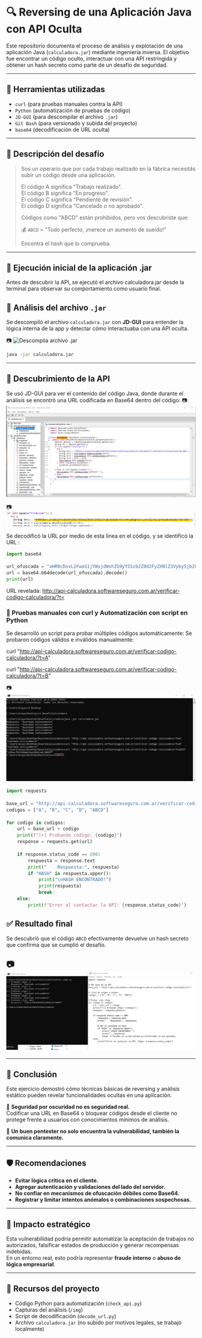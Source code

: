 # 🔍 Reversing de una Aplicación Java con API Oculta

Este repositorio documenta el proceso de análisis y explotación de una aplicación Java (`calculadora.jar`) mediante ingeniería inversa.
El objetivo fue encontrar un código oculto, interactuar con una API restringida y obtener un hash secreto como parte de un desafío de seguridad.

---

## 🧰 Herramientas utilizadas

- `curl` (para pruebas manuales contra la API)
- `Python` (automatización de pruebas de código)
- `JD-GUI` (para descompilar el archivo `.jar`)
- `Git Bash` (para versionado y subida del proyecto)
- `base64` (decodificación de URL oculta)

---

## 🧩 Descripción del desafío

> Sos un operario que por cada trabajo realizado en la fábrica necesitás subir un código desde una aplicación.  
>  
> El código A significa "Trabajo realizado".  
> El código B significa "En progreso".  
> El código C significa "Pendiente de revisión".  
> El código D significa "Cancelado o no aprobado".  
>
> Códigos como "ABCD" están prohibidos, pero vos descubriste que:
>
> 💰 `ABCD` = "Todo perfecto, ¡merece un aumento de sueldo!"
>
> Encontrá el hash que lo comprueba.

---
## 🚀 Ejecución inicial de la aplicación .jar
Antes de descubrir la API, se ejecutó el archivo calculadora.jar desde la terminal para observar su comportamiento como usuario final.


## 🧪 Análisis del archivo `.jar`

Se descompiló el archivo `calculadora.jar` con **JD-GUI** para entender la lógica interna de la app y 
detectar cómo interactuaba con una API oculta.

📷 ![Descompila archivo .jar](img/primerasPruebas.png)

```bash
java -jar calculadora.jar
```
---

## 🔐 Descubrimiento de la API
Se usó JD-GUI para ver el contenido del código Java, donde durante el análisis se encontró una URL 
codificada en Base64 dentro del código:
📷 ![Ejecución de calculadora.jar en JD-GUI](img/DecodCalc.png)

📷 ![URL](img/cod64.png)

Se decodificó la URL por medio de esta línea en el código, y se identificó la URL :
```python
import base64

url_ofuscada = "aHR0cDovL2FwaS1jYWxjdWxhZG9yYS5zb2Z0d2FyZXNlZ3Vyby5jb20uYXIvdmVyaWZpY2FyLWNvZGlnby1jYWxjdWxhZG9yYS8/dD0="
url = base64.b64decode(url_ofuscada).decode()
print(url)
``` 

 URL revelada:
http://api-calculadora.softwareseguro.com.ar/verificar-codigo-calculadora/?t=


### 🧪 Pruebas manuales con curl y Automatización con script en Python
Se desarrolló un script para probar múltiples códigos automáticamente:
Se probaron códigos válidos e inválidos manualmente:

curl "http://api-calculadora.softwareseguro.com.ar/verificar-codigo-calculadora/?t=A"

curl "http://api-calculadora.softwareseguro.com.ar/verificar-codigo-calculadora/?t=B"

📷 ![Hash obtenido](img/hash.png)

```python
import requests

base_url = "http://api-calculadora.softwareseguro.com.ar/verificar-codigo-calculadora/?t="
codigos = ["A", "B", "C", "D", "ABCD"]

for codigo in codigos:
    url = base_url + codigo
    print(f"[+] Probando código: {codigo}")
    response = requests.get(url)

    if response.status_code == 200:
        respuesta = response.text
        print("    Respuesta:", respuesta)
        if "HASH" in respuesta.upper():
            print("\nHASH ENCONTRADO!")
            print(respuesta)
            break
    else:
        print(f"Error al contactar la API: {response.status_code}")

``` 

## ✅ Resultado final

Se descubrió que el código `ABCD` efectivamente devuelve un hash secreto que confirma que se cumplió el desafío.

## 📷 ![Automatización de Puerbas](img/automatizacionCalc.png)
---

## 📌 Conclusión

Este ejercicio demostró cómo técnicas básicas de reversing y análisis estático pueden revelar 
funcionalidades ocultas en una aplicación.  

🔐 **Seguridad por oscuridad no es seguridad real.**  
Codificar una URL en Base64 o bloquear códigos desde el cliente no protege frente a usuarios con 
conocimientos mínimos de análisis.

🧠 **Un buen pentester no solo encuentra la vulnerabilidad, también la comunica claramente.**

---

## 🛡️ Recomendaciones

- **Evitar lógica crítica en el cliente.**
- **Agregar autenticación y validaciones del lado del servidor.**
- **No confiar en mecanismos de ofuscación débiles como Base64.**
- **Registrar y limitar intentos anómalos o combinaciones sospechosas.**

---

## 🎯 Impacto estratégico

Esta vulnerabilidad podría permitir automatizar la aceptación de trabajos no autorizados, falsificar 
estados de producción y generar recompensas indebidas.  
En un entorno real, esto podría representar **fraude interno** o **abuso de lógica empresarial**.

---

## 📎 Recursos del proyecto

- Código Python para automatización (`check_api.py`)
- Capturas del análisis (`/img`)
- Script de decodificación (`decode_url.py`)
- Archivo `calculadora.jar` (no subido por motivos legales, se trabajó localmente)
